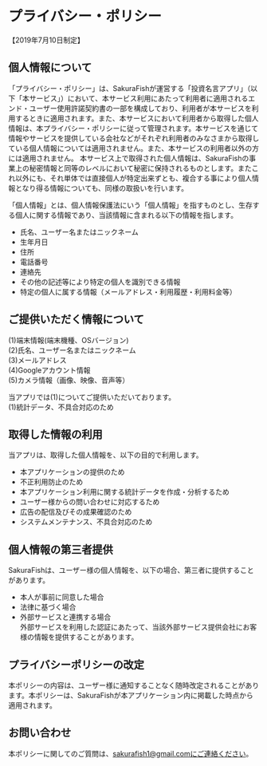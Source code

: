 # プライバシー・ポリシー

【2019年7月10日制定】

## 個人情報について

「プライバシー・ポリシー」は、SakuraFishが運営する「投資名言アプリ」（以下「本サービス」）において、本サービス利用にあたって利用者に適用されるエンド・ユーザー使用許諾契約書の一部を構成しており、利用者が本サービスを利用するときに適用されます。また、本サービスにおいて利用者から取得した個人情報は、本プライバシー・ポリシーに従って管理されます。本サービスを通じて情報やサービスを提供している会社などがそれぞれ利用者のみなさまから取得している個人情報については適用されません。また、本サービスの利用者以外の方には適用されません。 本サービス上で取得された個人情報は、SakuraFishの事業上の秘密情報と同等のレベルにおいて秘密に保持されるものとします。またこれ以外にも、それ単体では直接個人が特定出来ずとも、複合する事により個人情報となり得る情報についても、同様の取扱いを行います。
  
「個人情報」とは、個人情報保護法にいう「個人情報」を指すものとし、生存する個人に関する情報であり、当該情報に含まれる以下の情報を指します。  

- 氏名、ユーザー名またはニックネーム
- 生年月日
- 住所
- 電話番号
- 連絡先
- その他の記述等により特定の個人を識別できる情報
- 特定の個人に属する情報（メールアドレス・利用履歴・利用料金等）

## ご提供いただく情報について

(1)端末情報(端末機種、OSバージョン)  
(2)氏名、ユーザー名またはニックネーム  
(3)メールアドレス  
(4)Googleアカウント情報  
(5)カメラ情報（画像、映像、音声等）  
  
当アプリでは(1)についてご提供いただいております。  
(1)統計データ、不具合対応のため  

## 取得した情報の利用

当アプリは、取得した個人情報を、以下の目的で利用します。  

- 本アプリケーションの提供のため
- 不正利用防止のため
- 本アプリケーション利用に関する統計データを作成・分析するため
- ユーザー様からの問い合わせに対応するため
- 広告の配信及びその成果確認のため
- システムメンテナンス、不具合対応のため
  
## 個人情報の第三者提供

SakuraFishは、ユーザー様の個人情報を、以下の場合、第三者に提供することがあります。  

- 本人が事前に同意した場合
- 法律に基づく場合
- 外部サービスと連携する場合  
外部サービスを利用した認証にあたって、当該外部サービス提供会社にお客様の情報を提供することがあります。
  
## プライバシーポリシーの改定

本ポリシーの内容は、ユーザー様に通知することなく随時改定されることがあります。本ポリシーは、SakuraFishが本アプリケーション内に掲載した時点から適用されます。  
  
## お問い合わせ

本ポリシーに関してのご質問は、sakurafish1@gmail.comにご連絡ください。  
